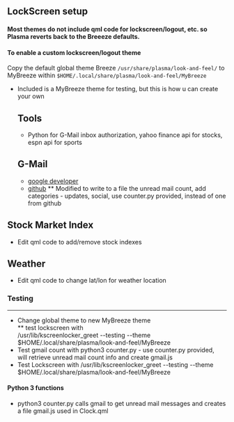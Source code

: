 ## LockScreen setup
#### Most themes do not include qml code for lockscreen/logout, etc. so Plasma reverts back to the Breeeze defaults. <br>
#### To enable a custom lockscreen/logout theme
Copy the default global theme Breeze `/usr/share/plasma/look-and-feel/`
to MyBreeze within `$HOME/.local/share/plasma/look-and-feel/MyBreeze`
* Included is a MyBreeze theme for testing, but this is how u can create your own

    
   ## Tools
    * Python for G-Mail inbox authorization, yahoo finance api for stocks, espn api for sports
   
   ## G-Mail
  * [google developer](https://developers.google.com/gmail/api/quickstart/python)
  * [github](https://github.com/akora/gmail-message-counter-python)
    ** Modified to write to a file the unread mail count, add categories - updates, social, 
        use counter.py provided, instead of one from github

## Stock Market Index
   * Edit qml code to add/remove stock indexes

## Weather
   * Edit qml code to change lat/lon for weather location
    
### Testing 
___________
* Change global theme to new MyBreeze theme <br/>
  ** test lockscreen with <br/>
      /usr/lib/kscreenlocker_greet --testing --theme $HOME/.local/share/plasma/look-and-feel/MyBreeze   <br/>
* Test gmail count with python3 counter.py - use counter.py provided, <br/>
    will retrieve unread mail count info and create gmail.js 
* Test Lockscreen with /usr/lib/kscreenlocker_greet --testing --theme $HOME/.local/share/plasma/look-and-feel/MyBreeze

#### Python 3 functions
* python3 counter.py calls gmail to get unread mail messages and creates a file gmail.js  used in Clock.qml
